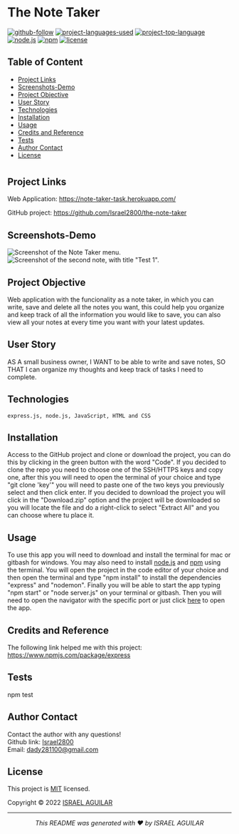 # The Note Taker

[![github-follow](https://img.shields.io/github/followers/israel2800?label=Follow&logoColor=blue&style=social)](https://github.com/israel2800)
[![project-languages-used](https://img.shields.io/github/languages/count/Israel2800/note-taker-challenge?color=important)](https://github.com/Israel2800/note-taker-challenge)
[![project-top-language](https://img.shields.io/github/languages/top/Israel2800/note-taker-challenge?color=orange)](https://github.com/Israel2800/note-taker-challenge)
[![node.js](https://img.shields.io/node/v/c?color=orange)](https://nodejs.org/en/)
[![npm](https://img.shields.io/npm/v/npm?color=orange&logo=npm)](https://www.npmjs.com/package/inquirer)
[![license](https://img.shields.io/badge/License-MIT-brightgreen.svg)](https://choosealicense.com/licenses/mit/)

## Table of Content
* [ Project Links ](#Project-Links)
* [ Screenshots-Demo ](#Screenshots)
* [ Project Objective ](#Project-Objective)
* [ User Story ](#User-Story)
* [ Technologies ](#Technologies)
* [ Installation ](#Installation)
* [ Usage ](#Usage)
* [ Credits and Reference ](#Credits-and-Reference)
* [ Tests ](#Tests)
* [ Author Contact ](#Author-Contact)
* [ License ](#License)
#

##  Project Links
Web Application:
https://note-taker-task.herokuapp.com/

GitHub project:
https://github.com/Israel2800/the-note-taker


## Screenshots-Demo
![Screenshot of the Note Taker menu.](public/assets/images/screenshot-1.png)
![Screenshot of the second note, with title "Test 1".](public/assets/images/screenshot-2.png)


## Project Objective
Web application with the funcionality as a note taker, in which you can write, save and delete all the notes you want, this could help you organize and keep track of all the information you would like to save, you can also view all your notes at every time you want with your latest updates.



## User Story
AS A small business owner, I WANT to be able to write and save notes, SO THAT I can organize my thoughts and keep track of tasks I need to complete.

## Technologies 
```
express.js, node.js, JavaScript, HTML and CSS
```

## Installation
Access to the GitHub project and clone or download the project, you can do this by clicking in the green button with the word "Code". If you decided to clone the repo you need to choose one of the SSH/HTTPS keys and copy one, after this you will need to open the terminal of your choice and type "git clone 'key'" you will need to paste one of the two keys you previously select and then click enter. If you decided to download the project you will click in the "Download.zip" option and the project will be downloaded so you will locate the file and do a right-click to select "Extract All" and you can choose where tu place it.

## Usage 
To use this app you will need to download and install the terminal for mac or gitbash for windows. You may also need to install [node.js](https://nodejs.org/en/) and [npm](https://www.npmjs.com/) using the terminal. You will open the project in the code editor of your choice and then open the terminal and type "npm install" to install the dependencies "express" and "nodemon". Finally you will be able to start the app typing "npm start" or "node server.js" on your terminal or gitbash. Then you will need to open the navigator with the specific port or just click [here](https://note-taker-task.herokuapp.com/) to open the app.

## Credits and Reference
The following link helped me with this project: https://www.npmjs.com/package/express

## Tests
npm test

## Author Contact
Contact the author with any questions!<br>
Github link: [Israel2800](https://github.com/israel2800)<br>
Email: dady281100@gmail.com

## License
This project is [MIT](https://choosealicense.com/licenses/mit/) licensed.<br />

Copyright © 2022 [ISRAEL AGUILAR](https://github.com/israel2800)

<hr>
<p align='center'><i>
This README was generated with ❤️ by ISRAEL AGUILAR
</i></p>

